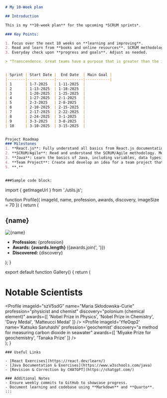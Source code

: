 ```markdown
# My 10-Week plan

## Introduction

This is my **10-week plan** for the upcoming *SCRUM sprints*.

### Key Points:

1. Focus over the next 10 weeks on **learning and improving**.
2. Read and learn from **books and online resources**. SCRUM methodology.
3. Everyday check upon **progress and goals**. Adjust as needed.

> "Transcendence. Great teams have a purpose that is greater than the individual" - <i>Jeff Sutherland in "Scrum: The Art of Doing Twice the Work in Half the Time"</i>


| Sprint | Start Date |  End Date  | Main Goal |
|--------|------------|------------|-----------|
| 1      | 1-7-2025   | 1-11-2025  |
| 2      | 1-13-2025  | 1-18-2025  |
| 3      | 1-20-2025  | 1-25-2025  |
| 4      | 1-27-2025  | 2-1-2025   |
| 5      | 2-3-2025   | 2-8-2025   |
| 6      | 2-10-2025  | 2-15-2025  |
| 7      | 2-17-2025  | 2-22-2025  |
| 8      | 2-24-2025  | 3-1-2025   |
| 9      | 3-3-2025   | 3-8-2025   |
| 10     | 3-10-2025  | 3-15-2025  |


Project Roadmap
### Milestones
1. **React.js**: Fully understand all basics from React.js documentation and implement a simple React.js application.
2. **SCRUM/Agile**: Read and understand the SCRUM/Agile methodology. Memo the 4 pillars of SCRUM: Roles, Artifacts, Events, and Rules.
3. **Java**: Learn the basics of Java, including variables, data types, operators, control structures, functions, and object-oriented programming concepts.
4. **Team Project**: Create and develop an idea for a team project that incorporates the skills learned in the previous sprints.
5. **.**


###Sample code block:

```

import { getImageUrl } from './utils.js';

function Profile({
  imageId,
  name,
  profession,
  awards,
  discovery,
  imageSize = 70
}) {
  return (
    <section className="profile">
      <h2>{name}</h2>
      <img
        className="avatar"
        src={getImageUrl(imageId)}
        alt={name}
        width={imageSize}
        height={imageSize}
      />
      <ul>
        <li><b>Profession:</b> {profession}</li>
        <li>
          <b>Awards: {awards.length} </b>
          ({awards.join(', ')})
        </li>
        <li>
          <b>Discovered: </b>
          {discovery}
        </li>
      </ul>
    </section>
  );
}

export default function Gallery() {
  return (
    <div>
      <h1>Notable Scientists</h1>
      <Profile
        imageId="szV5sdG"
        name="Maria Skłodowska-Curie"
        profession="physicist and chemist"
        discovery="polonium (chemical element)"
        awards={[
          'Nobel Prize in Physics',
          'Nobel Prize in Chemistry',
          'Davy Medal',
          'Matteucci Medal'
        ]}
      />
      <Profile
        imageId='YfeOqp2'
        name='Katsuko Saruhashi'
        profession='geochemist'
        discovery="a method for measuring carbon dioxide in seawater"
        awards={[
          'Miyake Prize for geochemistry',
          'Tanaka Prize'
        ]}
      />
    </div>
  );
}

```
### Useful Links

- [React Exercises](https://react.dev/learn/)
- [Java Documentation & Exercises](https://www.w3schools.com/java)
- [Revision & Correction by CHATGPT](https://chatgpt.com/)

### Additional Notes
- Ensure weekly commits to GitHub to showcase progress.
- Document learning and codebase using **Markdown** and **Quarto**.
:::